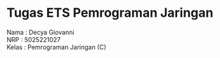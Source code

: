 # Tugas ETS Pemrograman Jaringan

Nama  : Decya Giovanni <br>
NRP   : 5025221027 <br>
Kelas : Pemrograman Jaringan (C)
